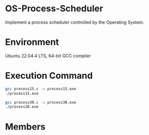 # OS-Process-Scheduler
Implement a process scheduler controlled by the Operating System.

# Environment

Ubuntu 22.04.4 LTS, 64-bit
GCC compiler

# Execution Command

```bash
gcc process15.c -o process15.exe
./process15.exe

gcc process30.c -o process30.exe
./process30.exe

```


# Members
